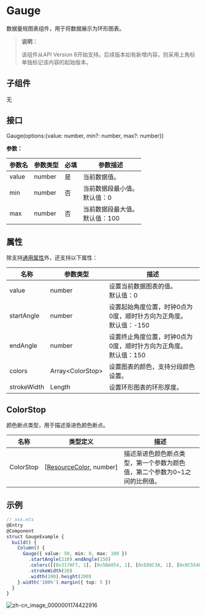 # Gauge

数据量规图表组件，用于将数据展示为环形图表。


>  **说明：**
>
>  该组件从API Version 8开始支持。后续版本如有新增内容，则采用上角标单独标记该内容的起始版本。


## 子组件

无


## 接口

Gauge(options:{value: number, min?: number, max?: number})

**参数：**

| 参数名 | 参数类型 | 必填 | 参数描述 |
| -------- | -------- | -------- | -------- |
| value | number | 是 | 当前数据值。 |
| min | number | 否 | 当前数据段最小值。<br/>默认值：0 |
| max | number | 否 | 当前数据段最大值。<br/>默认值：100 |

## 属性

除支持[通用属性](ts-universal-attributes-size.md)外，还支持以下属性：

| 名称 | 参数类型 | 描述 |
| -------- | -------- | -------- |
| value | number | 设置当前数据图表的值。<br/>默认值：0 |
| startAngle | number | 设置起始角度位置，时钟0点为0度，顺时针方向为正角度。<br/>默认值：-150 |
| endAngle | number | 设置终止角度位置，时钟0点为0度，顺时针方向为正角度。<br/>默认值：150 |
| colors | Array&lt;ColorStop&gt; | 设置图表的颜色，支持分段颜色设置。 |
| strokeWidth | Length | 设置环形图表的环形厚度。 |

## ColorStop

颜色断点类型，用于描述渐进色颜色断点。

| 名称      | 类型定义                                                     | 描述                                                         |
| --------- | ------------------------------------------------------------ | ------------------------------------------------------------ |
| ColorStop | [[ResourceColor](../../ui/ts-types.md#resourcecolor8),&nbsp;number] | 描述渐进色颜色断点类型，第一个参数为颜色值，第二个参数为0~1之间的比例值。 |


## 示例


```ts
// xxx.ets
@Entry
@Component
struct GaugeExample {
  build() {
    Column() {
      Gauge({ value: 50, min: 0, max: 100 })
        .startAngle(210).endAngle(150)
        .colors([[0x317AF7, 1], [0x5BA854, 1], [0xE08C3A, 1], [0x9C554B, 1], [0xD94838, 1]])
        .strokeWidth(20)
        .width(200).height(200)
    }.width('100%').margin({ top: 5 })
  }
}
```

![zh-cn_image_0000001174422916](figures/zh-cn_image_0000001174422916.png)
